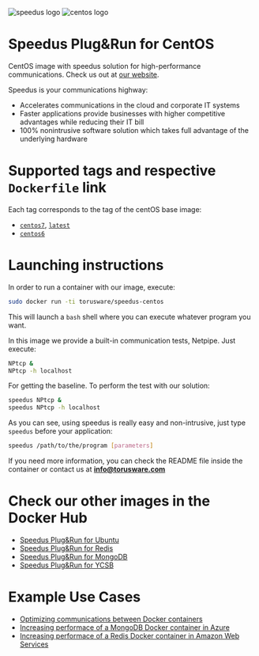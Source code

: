 ![speedus logo](http://dl.torusware.com/images/speedus_small.jpg "Torusware Speedus")
![centos logo](https://d207aa93qlcgug.cloudfront.net/1.79.3/img/explore_repos/official_centos.png "CentOS")
# Speedus Plug&Run for CentOS
CentOS image with speedus solution for high-performance communications. Check us out at [our website](https://bit.ly/1MKxCuh).

Speedus is your communications highway:

- Accelerates communications in the cloud and corporate IT systems
- Faster applications provide businesses with higher competitive advantages while reducing their IT bill
- 100% nonintrusive software solution which takes full advantage of the underlying hardware

# Supported tags and respective `Dockerfile` link
Each tag corresponds to the tag of the centOS base image:

- [`centos7`](https://github.com/torusware/speedus-centos/tree/master/centos7 "centos7 Dockerfile"), [`latest`](https://github.com/torusware/speedus-centos/tree/master/centos7 "latest Dockerfile")
- [`centos6`](https://github.com/torusware/speedus-centos/tree/master/centos6 "centos6 Dockerfile")

# Launching instructions
In order to run a container with our image, execute:
```bash
sudo docker run -ti torusware/speedus-centos
```
This will launch a `bash` shell where you can execute whatever program you want.

In this image we provide a built-in communication tests, Netpipe. Just execute:
```bash
NPtcp &
NPtcp -h localhost
```
For getting the baseline. To perform the test with our solution:
```bash
speedus NPtcp &
speedus NPtcp -h localhost
```
As you can see, using speedus is really easy and non-intrusive, just type `speedus` before your application:
```bash
speedus /path/to/the/program [parameters]
```
If you need more information, you can check the README file inside the container or contact us at **info@torusware.com**

# Check our other images in the Docker Hub

- [Speedus Plug&Run for Ubuntu](https://registry.hub.docker.com/u/torusware/speedus-ubuntu/)
- [Speedus Plug&Run for Redis](https://registry.hub.docker.com/u/torusware/speedus-redis/)
- [Speedus Plug&Run for MongoDB](https://registry.hub.docker.com/u/torusware/speedus-mongo/)
- [Speedus Plug&Run for YCSB](https://registry.hub.docker.com/u/torusware/speedus-ycsb/)

# Example Use Cases

- [Optimizing communications between Docker containers](https://bit.ly/1IZdodU)
- [Increasing performace of a MongoDB Docker container in Azure](https://bit.ly/1KGHxNW)
- [Increasing performace of a Redis Docker container in Amazon Web Services](https://bit.ly/1KsVBJW)
